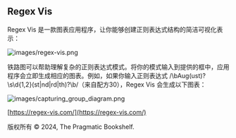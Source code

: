 ## Regex Vis

Regex Vis 是一款图表应用程序，让你能够创建正则表达式结构的简洁可视化表示：

![images/regex-vis.png](images/regex-vis.png)

铁路图可以帮助理解复杂的正则表达式模式。将你的模式输入到提供的框中，应用程序会立即生成相应的图表。例如，如果你输入正则表达式 /\bAug(ust)?\s\d{1,2}(st|nd|rd|th)?\b/（来自配方30），Regex Vis 会生成以下图表：

![images/capturing_group_diagram.png](images/capturing_group_diagram.png)

[https://regex-vis.com/](https://regex-vis.com/)

版权所有 © 2024, The Pragmatic Bookshelf.
